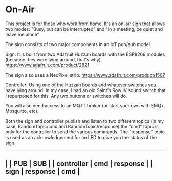 # On-Air

This project is for those who work from home. It's an on-air sign that allows two modes: "Busy, but can be interrupted" and "In a meeting, be quiet and leave me alone"

The sign consists of two major components in an IoT pub/sub model.

Sign:
It is built from two Adafruit Huzzah boards with the ESP8266 modules (because they were lying around, that's why).
https://www.adafruit.com/product/2821

The sign also uses a NeoPixel strip:
https://www.adafruit.com/product/1507

Controller:
Using one of the Huzzah boards and whatever switches you have lying around. In my case, I had an old Saint's Row IV sound switch that I repurposed for this. Any two buttons or switches will do.

You will also need access to an MQTT broker (or start your own with EMQx, Mosquitto, etc).

Both the sign and controller publish and listen to two different topics (in my case, RandomTopic/cmd and RandomTopic/response)
the "cmd" topic is only for the controller to send the various commands. The "response" topic is used as an acknowledgement for an LED to give you the status of the sign.

_____________________________________
|            |  PUB     |  SUB      |
| controller |  cmd     |  response |
| sign       | response |  cmd      |
-------------------------------------
